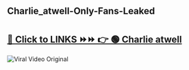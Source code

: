 
 ## Charlie_atwell-Only-Fans-Leaked

# <h2><a href="https://clipsfans.com/Charlie_atwell&ref=git">🔗 Click to LINKS ⏩⏩ 👉 🟢 Charlie atwell </a></h2>

<a href="https://clipsfans.com/Charlie_atwell&ref=git" rel="nofollow" data-target="animated-image.originalLink"><img src="https://i.ibb.co.com/xMMVF88/686577567.gif" alt="Viral Video Original" style="max-width: 100%; display: inline-block;" data-target="animated-image.originalImage"></a>
